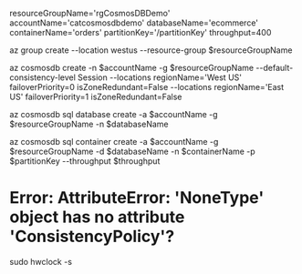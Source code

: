 resourceGroupName='rgCosmosDBDemo'
accountName='catcosmosdbdemo'
databaseName='ecommerce'
containerName='orders'
partitionKey='/partitionKey'
throughput=400

az group create --location westus --resource-group $resourceGroupName

az cosmosdb create -n $accountName -g $resourceGroupName --default-consistency-level Session --locations regionName='West US' failoverPriority=0 isZoneRedundant=False --locations regionName='East US' failoverPriority=1 isZoneRedundant=False

az cosmosdb sql database create -a $accountName -g $resourceGroupName -n $databaseName

az cosmosdb sql container create -a $accountName -g $resourceGroupName -d $databaseName -n $containerName -p $partitionKey --throughput $throughput


# Error: AttributeError: 'NoneType' object has no attribute 'ConsistencyPolicy'?
sudo hwclock -s